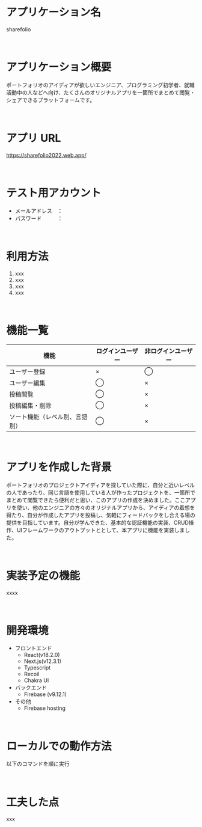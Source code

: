 # アプリケーション名

sharefolio

<br>

# アプリケーション概要

ポートフォリオのアイディアが欲しいエンジニア、プログラミング初学者、就職活動中の人などへ向け、たくさんのオリジナルアプリを一箇所でまとめて閲覧・シェアできるプラットフォームです。

<br>

# アプリ URL

https://sharefolio2022.web.app/

<br>

# テスト用アカウント

- メールアドレス　：
- パスワード　　　：

<br>

# 利用方法

1. xxx
2. xxx
3. xxx
4. xxx

<br>

# 機能一覧

| 機能                           | ログインユーザー | 非ログインユーザー |
| ------------------------------ | ---------------- | ------------------ |
| ユーザー登録                   | ×                | ◯                  |
| ユーザー編集                   | ◯                | ×                  |
| 投稿閲覧                       | ◯                | ×                  |
| 投稿編集・削除                 | ◯                | ×                  |
| ソート機能（レベル別、言語別） | ◯                | ×                  |

<br>

# アプリを作成した背景

ポートフォリオのプロジェクトアイディアを探していた際に、自分と近いレベルの人であったり、同じ言語を使用している人が作ったプロジェクトを、一箇所でまとめて閲覧できたら便利だと思い、このアプリの作成を決めました。ここアプリを使い、他のエンジニアの方々のオリジナルアプリから、アイディアの着想を得たり、自分が作成したアプリを投稿し、気軽にフィードバックをし合える場の提供を目指しています。自分が学んできた、基本的な認証機能の実装、CRUD操作、UIフレームワークのアウトプットととして、本アプリに機能を実装しました。

<br>

# 実装予定の機能

xxxx

<br>

# 開発環境

- フロントエンド
  - React(v18.2.0)
  - Next.js(v12.3.1)
  - Typescript
  - Recoil
  - Chakra UI
- バックエンド
  - Firebase (v9.12.1)
- その他
  - Firebase hosting

<br>

# ローカルでの動作方法

以下のコマンドを順に実行

<br>

# 工夫した点

xxx
